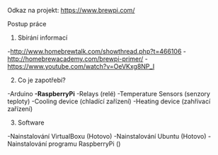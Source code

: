 Odkaz na projekt: https://www.brewpi.com/

Postup práce

1. Sbírání informací

-http://www.homebrewtalk.com/showthread.php?t=466106
-http://homebrewacademy.com/brewpi-primer/
-https://www.youtube.com/watch?v=OeVKxg8NP_I

2. Co je zapotřebí?

-Arduino
<b>-RaspberryPi</b>
-Relays (relé)
-Temperature Sensors (senzory teploty)
-Cooling device (chladící zařízení)
-Heating device (zahřívací zařízení)

3. Software

-Nainstalování VirtualBoxu (Hotovo)
-Nainstalování Ubuntu (Hotovo)
-Nainstalování programu RaspberryPi ()
